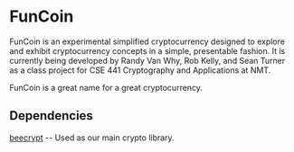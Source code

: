 FunCoin
=======

FunCoin is an experimental simplified cryptocurrency designed to explore and exhibit cryptocurrency concepts in a simple, presentable fashion. It is currently being developed by Randy Van Why, Rob Kelly, and Sean Turner as a class project for CSE 441 Cryptography and Applications at NMT.

FunCoin is a great name for a great cryptocurrency.

Dependencies
------------

[beecrypt](http://beecrypt.sourceforge.net) -- Used as our main crypto library.
